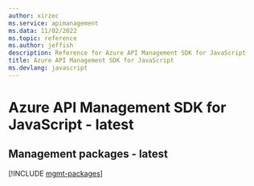 ```yaml
---
author: xirzec
ms.service: apimanagement
ms.data: 11/02/2022
ms.topic: reference
ms.author: jeffish
description: Reference for Azure API Management SDK for JavaScript
title: Azure API Management SDK for JavaScript
ms.devlang: javascript
---
```

# Azure API Management SDK for JavaScript - latest

## Management packages - latest
[!INCLUDE [mgmt-packages](api-management-mgmt-index.md)]